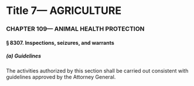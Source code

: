 
# Title 7— AGRICULTURE
### CHAPTER 109— ANIMAL HEALTH PROTECTION
#### § 8307. Inspections, seizures, and warrants
##### (a) Guidelines

The activities authorized by this section shall be carried out consistent with guidelines approved by the Attorney General.
